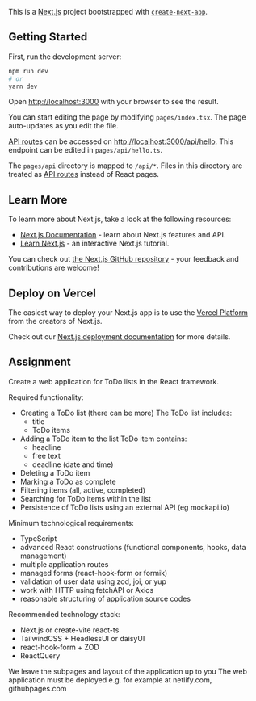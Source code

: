 This is a [Next.js](https://nextjs.org/) project bootstrapped with [`create-next-app`](https://github.com/vercel/next.js/tree/canary/packages/create-next-app).

## Getting Started

First, run the development server:

```bash
npm run dev
# or
yarn dev
```

Open [http://localhost:3000](http://localhost:3000) with your browser to see the result.

You can start editing the page by modifying `pages/index.tsx`. The page auto-updates as you edit the file.

[API routes](https://nextjs.org/docs/api-routes/introduction) can be accessed on [http://localhost:3000/api/hello](http://localhost:3000/api/hello). This endpoint can be edited in `pages/api/hello.ts`.

The `pages/api` directory is mapped to `/api/*`. Files in this directory are treated as [API routes](https://nextjs.org/docs/api-routes/introduction) instead of React pages.

## Learn More

To learn more about Next.js, take a look at the following resources:

- [Next.js Documentation](https://nextjs.org/docs) - learn about Next.js features and API.
- [Learn Next.js](https://nextjs.org/learn) - an interactive Next.js tutorial.

You can check out [the Next.js GitHub repository](https://github.com/vercel/next.js/) - your feedback and contributions are welcome!

## Deploy on Vercel

The easiest way to deploy your Next.js app is to use the [Vercel Platform](https://vercel.com/new?utm_medium=default-template&filter=next.js&utm_source=create-next-app&utm_campaign=create-next-app-readme) from the creators of Next.js.

Check out our [Next.js deployment documentation](https://nextjs.org/docs/deployment) for more details.

## Assignment

Create a web application for ToDo lists in the React framework.

Required functionality:
- Creating a ToDo list (there can be more)
  The ToDo list includes:
    - title
    - ToDo items
- Adding a ToDo item to the list
  ToDo item contains:
    - headline
    - free text
    - deadline (date and time)
- Deleting a ToDo item
- Marking a ToDo as complete
- Filtering items (all, active, completed)
- Searching for ToDo items within the list
- Persistence of ToDo lists using an external API (eg mockapi.io)

Minimum technological requirements:
- TypeScript
- advanced React constructions (functional components, hooks, data management)
- multiple application routes
- managed forms (react-hook-form or formik)
- validation of user data using zod, joi, or yup
- work with HTTP using fetchAPI or Axios
- reasonable structuring of application source codes

Recommended technology stack:
- Next.js or create-vite react-ts
- TailwindCSS + HeadlessUI or daisyUI
- react-hook-form + ZOD
- ReactQuery
  
We leave the subpages and layout of the application up to you
The web application must be deployed e.g. for example at netlify.com, githubpages.com